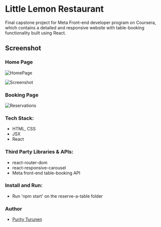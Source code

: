 # Little Lemon Restaurant

Final capstone project for Meta Front-end developer program on Coursera, which contains a detailed and responsive website with table-booking functionality built using React.

## Screenshot

### Home Page

![HomePage](https://github.com/TurunenP/Coursera_Challenge_Little-Lemon-restaurant/assets/43337898/34795157-76e2-49c1-8d4d-347d39d61c43)

![Screenshot](./home-page.png)

### Booking Page

![Reservations](https://github.com/TurunenP/Coursera_Challenge_Little-Lemon-restaurant/assets/43337898/420bb0ae-44ef-442b-a156-8bd23c3c86b7)

### Tech Stack:

- HTML, CSS
- JSX
- React

### Third Party Libraries & APIs:

- react-router-dom
- react-responsive-carousel
- Meta front-end table-booking API

### Install and Run:

- Run 'npm start' on the reserve-a-table folder

### Author

- [Purity Turunen](https://github.com/TurunenP)
